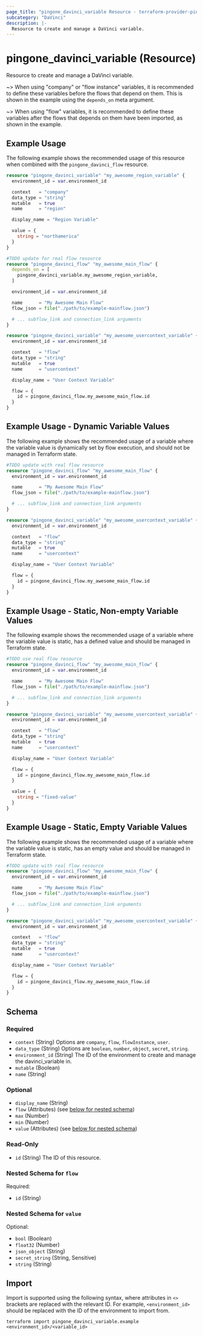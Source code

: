 ```yaml
---
page_title: "pingone_davinci_variable Resource - terraform-provider-pingone"
subcategory: "DaVinci"
description: |-
  Resource to create and manage a DaVinci variable.
---
```


# pingone_davinci_variable (Resource)

Resource to create and manage a DaVinci variable.

~> When using "company" or "flow instance" variables, it is recommended to define these variables before the flows that depend on them. This is shown in the example using the `depends_on` meta argument.

~> When using "flow" variables, it is recommended to define these variables after the flows that depends on them have been imported, as shown in the example.

## Example Usage

The following example shows the recommended usage of this resource when combined with the `pingone_davinci_flow` resource.

```terraform
resource "pingone_davinci_variable" "my_awesome_region_variable" {
  environment_id = var.environment_id

  context   = "company"
  data_type = "string"
  mutable   = true
  name      = "region"

  display_name = "Region Variable"

  value = {
    string = "northamerica"
  }
}

#TODO update for real flow resource
resource "pingone_davinci_flow" "my_awesome_main_flow" {
  depends_on = [
    pingone_davinci_variable.my_awesome_region_variable,
  ]

  environment_id = var.environment_id

  name      = "My Awesome Main Flow"
  flow_json = file("./path/to/example-mainflow.json")

  # ... subflow_link and connection_link arguments
}

resource "pingone_davinci_variable" "my_awesome_usercontext_variable" {
  environment_id = var.environment_id

  context   = "flow"
  data_type = "string"
  mutable   = true
  name      = "usercontext"

  display_name = "User Context Variable"

  flow = {
    id = pingone_davinci_flow.my_awesome_main_flow.id
  }
}
```

## Example Usage - Dynamic Variable Values

The following example shows the recommended usage of a variable where the variable value is dynamically set by flow execution, and should not be managed in Terraform state.

```terraform
#TODO update with real flow resource
resource "pingone_davinci_flow" "my_awesome_main_flow" {
  environment_id = var.environment_id

  name      = "My Awesome Main Flow"
  flow_json = file("./path/to/example-mainflow.json")

  # ... subflow_link and connection_link arguments
}

resource "pingone_davinci_variable" "my_awesome_usercontext_variable" {
  environment_id = var.environment_id

  context   = "flow"
  data_type = "string"
  mutable   = true
  name      = "usercontext"

  display_name = "User Context Variable"

  flow = {
    id = pingone_davinci_flow.my_awesome_main_flow.id
  }
}
```

## Example Usage - Static, Non-empty Variable Values

The following example shows the recommended usage of a variable where the variable value is static, has a defined value and should be managed in Terraform state.

```terraform
#TODO use real flow resource
resource "pingone_davinci_flow" "my_awesome_main_flow" {
  environment_id = var.environment_id

  name      = "My Awesome Main Flow"
  flow_json = file("./path/to/example-mainflow.json")

  # ... subflow_link and connection_link arguments
}

resource "pingone_davinci_variable" "my_awesome_usercontext_variable" {
  environment_id = var.environment_id

  context   = "flow"
  data_type = "string"
  mutable   = true
  name      = "usercontext"

  display_name = "User Context Variable"

  flow = {
    id = pingone_davinci_flow.my_awesome_main_flow.id
  }

  value = {
    string = "fixed-value"
  }
}
```

## Example Usage - Static, Empty Variable Values

The following example shows the recommended usage of a variable where the variable value is static, has an empty value and should be managed in Terraform state.

```terraform
#TODO update with real flow resource
resource "pingone_davinci_flow" "my_awesome_main_flow" {
  environment_id = var.environment_id

  name      = "My Awesome Main Flow"
  flow_json = file("./path/to/example-mainflow.json")

  # ... subflow_link and connection_link arguments
}

resource "pingone_davinci_variable" "my_awesome_usercontext_variable" {
  environment_id = var.environment_id

  context   = "flow"
  data_type = "string"
  mutable   = true
  name      = "usercontext"

  display_name = "User Context Variable"

  flow = {
    id = pingone_davinci_flow.my_awesome_main_flow.id
  }
}
```

<!-- schema generated by tfplugindocs -->
## Schema

### Required

- `context` (String) Options are `company`, `flow`, `flowInstance`, `user`.
- `data_type` (String) Options are `boolean`, `number`, `object`, `secret`, `string`.
- `environment_id` (String) The ID of the environment to create and manage the davinci_variable in.
- `mutable` (Boolean)
- `name` (String)

### Optional

- `display_name` (String)
- `flow` (Attributes) (see [below for nested schema](#nestedatt--flow))
- `max` (Number)
- `min` (Number)
- `value` (Attributes) (see [below for nested schema](#nestedatt--value))

### Read-Only

- `id` (String) The ID of this resource.

<a id="nestedatt--flow"></a>
### Nested Schema for `flow`

Required:

- `id` (String)


<a id="nestedatt--value"></a>
### Nested Schema for `value`

Optional:

- `bool` (Boolean)
- `float32` (Number)
- `json_object` (String)
- `secret_string` (String, Sensitive)
- `string` (String)

## Import

Import is supported using the following syntax, where attributes in `<>` brackets are replaced with the relevant ID.  For example, `<environment_id>` should be replaced with the ID of the environment to import from.

```shell
terraform import pingone_davinci_variable.example <environment_id>/<variable_id>
```
